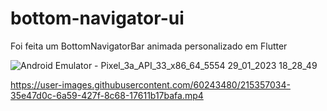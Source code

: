 # bottom-navigator-ui
Foi feita um BottomNavigatorBar animada personalizado em Flutter

![Android Emulator - Pixel_3a_API_33_x86_64_5554 29_01_2023 18_28_49](https://user-images.githubusercontent.com/60243480/215357026-4f0ef9c9-ef77-40ea-a91a-32f33865dad4.png)


https://user-images.githubusercontent.com/60243480/215357034-35e47d0c-6a59-427f-8c68-17611b17bafa.mp4

